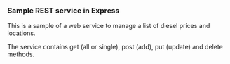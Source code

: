 ### Sample REST service in Express
This is a sample of a web service to manage a list of diesel prices and locations.

The service contains get (all or single), post (add), put (update) and delete methods.